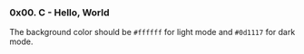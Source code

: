 ### 0x00. C - Hello, World
The background color should be `#ffffff` for light mode and `#0d1117` for dark mode.
